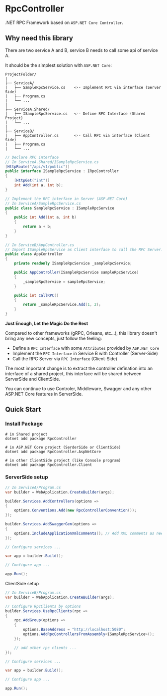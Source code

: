 # RpcController

.NET RPC Framework based on `ASP.NET Core Controller`.

## Why need this library

There are two service A and B, service B needs to call some api of service A.

It should be the simplest solution with `ASP.NET Core`:

```
ProjectFolder/
|
├── ServiceA/
|   ├── SampleRpcService.cs    <-- Implement RPC via interface (Server Side)
|   ├── Program.cs
|   └── ...
|
├── ServiceA.Shared/
|   ├── ISampleRpcService.cs   <-- Define RPC Interface (Shared Project)
|   └── ...
|
├── ServiceB/
|   ├── AppController.cs       <-- Call RPC via interface (Client Side)
|   ├── Program.cs
|   └── ...
```

``` C#
// Declare RPC interface
// In ServiceA.Shared/ISampleRpcService.cs
[HttpRoute("/api/v1/public")]
public interface ISampleRpcService : IRpcController
{
    [HttpGet("int")]
    int Add(int a, int b);
}
```

``` C#
// Implement the RPC interface in Server (ASP.NET Core)
// In ServiceA/SampleRpcService.cs
public class SampleRpcService : ISampleRpcService
{
    public int Add(int a, int b)
    {
        return a + b;
    }
}
```

``` C#
// In ServiceB/AppController.cs
// Import ISampleRpcService as Client interface to call the RPC Server.
public class AppController
{
    private readonly ISampleRpcService _sampleRpcService;

    public AppController(ISampleRpcService sampleRpcService)
    {
        _sampleRpcService = sampleRpcService;
    }

    public int CallRPC()
    {
        return _sampleRpcService.Add(1, 2);
    }
}
```

**Just Enough, Let the Magic Do the Rest**

Compared to other frameworks (gRPC, Orleans, etc...), this library doesn't bring any new concepts, just follow the feeling:

- Define a `RPC Interface` with some `Attributes` provided by `ASP.NET Core`
- Implement the `RPC Interface` in Service B with Controller (Server-Side)
- Call the RPC Server via `RPC Interface` (Client-Side)

The most important change is to extract the controller defination into an interface of a shared project,
this interface will be shared between ServerSide and ClientSide.

You can continue to use Controler, Middleware, Swagger and any other ASP.NET Core features in ServerSide.

## Quick Start

### Install Package

``` shell
# in Shared project
dotnet add package RpcController

# in ASP.NET Core project (SerderSide or ClientSide)
dotnet add package RpcController.AspNetCore

# in other ClientSide project (like Console program)
dotnet add package RpcController.Client
```

### ServerSide setup

``` C#
// In ServiceA/Program.cs
var builder = WebApplication.CreateBuilder(args);

builder.Services.AddControllers(options =>
{
    options.Conventions.Add(new RpcControllerConvention());
});

builder.Services.AddSwaggerGen(options =>
{
    options.IncludeApplicationXmlComments(); // Add XML comments as needed
});

// Configure services ...

var app = builder.Build();

// Configure app ...

app.Run();
```

ClientSide setup

```C#
// In ServiceB/Program.cs
var builder = WebApplication.CreateBuilder(args);

// Configure RpcClients by options
builder.Services.UseRpcClients(rpc =>
{
    rpc.AddGroup(options =>
    {
        options.BaseAddress = "http://localhost:5080";
        options.AddRpcControllersFromAssembly<ISampleRpcService>();
    });

    // add other rpc clients ...
});

// Configure services ...

var app = builder.Build();

// Configure app ...

app.Run();
```
